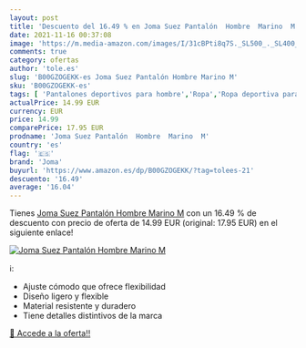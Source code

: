 ```yaml
---
layout: post
title: 'Descuento del 16.49 % en Joma Suez Pantalón  Hombre  Marino  M'
date: 2021-11-16 00:37:08
image: 'https://m.media-amazon.com/images/I/31cBPti8q7S._SL500_._SL400_.jpg'
comments: true
category: ofertas
author: 'tole.es'
slug: 'B00GZOGEKK-es Joma Suez Pantalón Hombre Marino M'
sku: 'B00GZOGEKK-es'
tags: [ 'Pantalones deportivos para hombre','Ropa','Ropa deportiva para hombre','Ropa para hombre','joma','pantalón', ]
actualPrice: 14.99 EUR
currency: EUR
price: 14.99
comparePrice: 17.95 EUR
prodname: 'Joma Suez Pantalón  Hombre  Marino  M'
country: 'es'
flag: '🇪🇸'
brand: 'Joma'
buyurl: 'https://www.amazon.es/dp/B00GZOGEKK/?tag=tolees-21'
descuento: '16.49'
average: '16.04'
---
```


Tienes [Joma Suez Pantalón  Hombre  Marino  M](https://www.amazon.es/dp/B00GZOGEKK/?tag=tolees-21) con un 16.49 % de descuento con precio de oferta de 14.99 EUR (original: 17.95 EUR) en el siguiente enlace!

[![Joma Suez Pantalón  Hombre  Marino  M](https://m.media-amazon.com/images/I/31cBPti8q7S._SL500_._SL400_.jpg)](https://www.amazon.es/dp/B00GZOGEKK/?tag=tolees-21)

ℹ️:

- Ajuste cómodo que ofrece flexibilidad
- Diseño ligero y flexible
- Material resistente y duradero
- Tiene detalles distintivos de la marca

[🛒 Accede a la oferta!!](https://www.amazon.es/dp/B00GZOGEKK/?tag=tolees-21)
